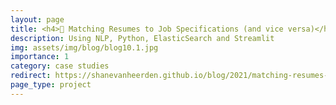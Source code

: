 ```yaml
---
layout: page
title: <h4>📄 Matching Resumes to Job Specifications (and vice versa)</h4>
description: Using NLP, Python, ElasticSearch and Streamlit
img: assets/img/blog/blog10.1.jpg
importance: 1
category: case studies
redirect: https://shanevanheerden.github.io/blog/2021/matching-resumes-to-job-specifications/
page_type: project
---
```

